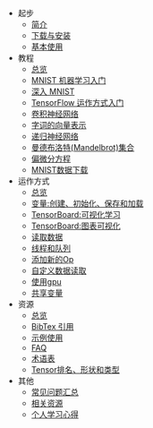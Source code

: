 - 起步
  - [简介](SOURCE/get_started/introduction.md)
  - [下载与安装](SOURCE/get_started/os_setup.md)
  - [基本使用](SOURCE/get_started/basic_usage.md)
- 教程
  - [总览](SOURCE/tutorials/overview.md)
  - [MNIST 机器学习入门](SOURCE/tutorials/mnist_beginners.md)
  - [深入 MNIST](SOURCE/tutorials/mnist_pros.md)
  - [TensorFlow 运作方式入门](SOURCE/tutorials/mnist_tf.md)
  - [卷积神经网络](SOURCE/tutorials/deep_cnn.md)
  - [字词的向量表示](SOURCE/tutorials/word2vec.md)
  - [递归神经网络](SOURCE/tutorials/recurrent.md)
  - [曼德布洛特(Mandelbrot)集合](SOURCE/tutorials/mandelbrot.md)
  - [偏微分方程](SOURCE/tutorials/pdes.md) 
  - [MNIST数据下载](SOURCE/tutorials/mnist_download.md)
- 运作方式
  - [总览](SOURCE/how_tos/overview.md) 
  - [变量:创建、初始化、保存和加载](SOURCE/how_tos/variables.md) 
  - [TensorBoard:可视化学习](SOURCE/how_tos/summaries_and_tensorboard.md) 
  - [TensorBoard:图表可视化](SOURCE/how_tos/graph_viz.md) 
  - [读取数据](SOURCE/how_tos/reading_data.md) 
  - [线程和队列](SOURCE/how_tos/threading_and_queues.md) 
  - [添加新的Op](SOURCE/how_tos/adding_an_op.md) 
  - [自定义数据读取](SOURCE/how_tos/new_data_formats.md) 
  - [使用gpu](SOURCE/how_tos/using_gpu.md) 
  - [共享变量](SOURCE/how_tos/variable_scope.md) 
- 资源
  - [总览](SOURCE/resources/overview.md) 
  - [BibTex 引用](SOURCE/resources/bib.md) 
  - [示例使用](SOURCE/resources/uses.md)
  - [FAQ](SOURCE/resources/faq.md)
  - [术语表](SOURCE/resources/glossary.md)
  - [Tensor排名、形状和类型](SOURCE/resources/dims_types.md)
- 其他
  - [常见问题汇总](SOURCE/faq.md)
  - [相关资源](SOURCE/resource.md)
  - [个人学习心得](SOURCE/personal.md)

  
  
